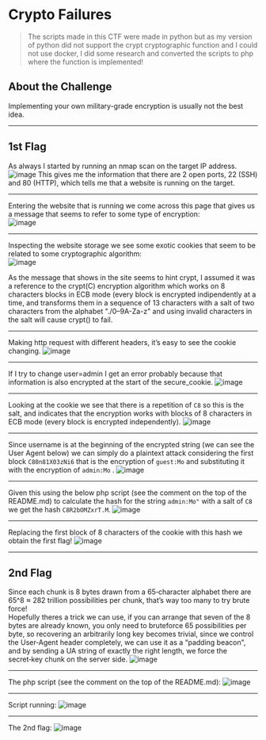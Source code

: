 # Crypto Failures
> The scripts made in this CTF were made in python but as my version of python did not support the crypt cryptographic function and I could not use docker, I did some research and converted the scripts to php where the function is implemented!

## About the Challenge
Implementing your own military-grade encryption is usually not the best idea.

---

## 1st Flag
As always I started by running an nmap scan on the target IP address.  
![image](https://github.com/user-attachments/assets/c31eafd6-6141-48e5-b184-dfe6169d8321)
This gives me the information that there are 2 open ports, 22 (SSH) and 80 (HTTP), which tells me that a website is running on the target.

---

Entering the website that is running we come across this page that gives us a message that seems to refer to some type of encryption:   
![image](https://github.com/user-attachments/assets/d1e87654-d9e2-454e-bed0-5c31283fc903)

---

Inspecting the website storage we see some exotic cookies that seem to be related to some cryptographic algorithm:   
![image](https://github.com/user-attachments/assets/723b3883-d894-434a-ba28-71f0b6e9b04d)   

As the message that shows in the site seems to hint crypt, I assumed it was a reference to the crypt(C) encryption algorithm which works on 8 characters blocks in ECB mode (every block is encrypted indipendently at a time, and transforms them in a sequence of 13 characters with a salt of two characters from the alphabet "./0–9A-Za-z" and using invalid characters in the salt will cause crypt() to fail.

---

Making http request with different headers, it’s easy to see the cookie changing.
![image](https://github.com/user-attachments/assets/5a7b3d8d-3ebf-44c9-920b-c436d24f48d7)

---

If I try to change user=admin I get an error probably because that information is also encrypted at the start of the secure_cookie.
![image](https://github.com/user-attachments/assets/553bb25d-07ab-462c-8518-9b8b42006bd1)

---

Looking at the cookie we see that there is a repetition of ```C8``` so this is the salt, and indicates that the encryption works with blocks of 8 characters in ECB mode (every block is encrypted independently).
![image](https://github.com/user-attachments/assets/a84cd5c9-1510-4fc8-b108-71b265aa2d4a)

---

Since username is at the beginning of the encrypted string (we can see the User Agent below) we can simply do a plaintext attack considering the first block ```C80n81X03zNi6``` that is the encryption of ```guest:Mo``` and substituting it with the encryption of ```admin:Mo``` .
![image](https://github.com/user-attachments/assets/34e618c3-c36c-4b5f-ad34-26e8e37c0f8c)

---

Given this using the below php script (see the comment on the top of the README.md) to calculate the hash for the string ```admin:Mo"``` with a salt of ```C8``` we get the hash ```C8R2bOMZxrT.M```.
![image](https://github.com/user-attachments/assets/88255d4f-20a0-4ab7-b1d7-9d4960e5e554)

---

Replacing the first block of 8 characters of the cookie with this hash we obtain the first flag!
![image](https://github.com/user-attachments/assets/60545c80-4d0c-4376-a00b-94b73e1a0872)

---

## 2nd Flag
Since each chunk is 8 bytes drawn from a 65‑character alphabet there are 65^8 ≈ 282 trillion possibilities per chunk, that’s way too many to try brute force!   
Hopefully theres a trick we can use, if you can arrange that seven of the 8 bytes are already known, you only need to bruteforce 65 possibilities per byte, so recovering an arbitrarily long key becomes trivial, since we control the User‑Agent header completely, we can use it as a “padding beacon", and by sending a UA string of exactly the right length, we force the secret‑key chunk on the server side.
![image](https://github.com/user-attachments/assets/68cda676-d0f6-4997-b99e-03d15cdab443)

---

The php script (see the comment on the top of the README.md):
![image](https://github.com/user-attachments/assets/e5b2daa3-429a-4f82-872f-9042532ae2b7)

---

Script running:
![image](https://github.com/user-attachments/assets/7407509b-f39d-46fe-acf3-e456d7300c9a)

---

The 2nd flag:
![image](https://github.com/user-attachments/assets/0f5470fe-9d4b-4d96-94aa-dad0113e24f2)
